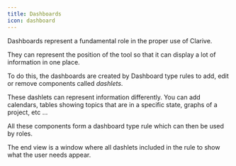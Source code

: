 ```yaml
---
title: Dashboards
icon: dashboard
---
```


Dashboards represent a fundamental role in the proper use of Clarive.

They can represent the position of the tool so that it can display a lot of information in one place.

To do this, the dashboards are created by Dashboard type rules to add, edit or remove components called *dashlets*.

These dashlets can represent information differently. You can add calendars, tables showing topics that are in a specific state, graphs of a project, etc ...

All these components form a dashboard type rule which can then be used by roles.

The end view is a window where all dashlets included in the rule to show what the user needs appear.